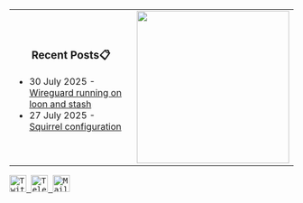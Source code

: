 <div align="center">
  <table>
    <tr>
      <td>
        <div align="center">
          <h3>Recent Posts📋</h3>
        </div>
        <div align="left">
        
<!-- feed start -->
- 30 July 2025 - [Wireguard running on loon and stash](https://gholts.top/posts/wireguard/)
- 27 July 2025 - [Squirrel configuration](https://gholts.top/posts/squirrel-config/)
<!-- feed end -->
        
</div>
      </td>
      <td>
        <a
          href="https://spotify-github-profile.kittinanx.com/api/view.svg?uid=mrcool06&redirect=true"
          target="_self"
          title="Open In Spotify"
        >
          <img
            src="https://spotify-github-profile.kittinanx.com/api/view.svg?uid=9xd9z2ps59m3kxcuefkgmm52w&cover_image=true&theme=compact&show_offline=false&background_color=transparent&text_color=cdd6f4&icon_color=cba6f7&title_color=94e2d5&interchange=true&bar_color_cover=true"
            style="height: 270px"
          />
        </a>
      </td>
    </tr>
  </table>
</div>

<div align="left">
  <kbd>
    <a href="https://x.com/GhostMxv/">
      <img
        src="https://img.shields.io/badge/Twitter-black?logo=x&logoColor=white&style=flat"
        alt="Twitter"
        height="30"
      />
    </a>
  </kbd>
  <kbd>
    <a href="https://t.me/Gholts0c/">
      <img
        src="https://img.shields.io/badge/Telegram-blue?logo=telegram&logoColor=white&style=flat"
        alt="Telegram"
        height="30"
      />
    </a>
  </kbd>
  <kbd>
    <a href="mailto:gholts0@icloud.com">
      <img
        src="https://img.shields.io/badge/Mail-red?logo=gmail&logoColor=white&style=flat"
        alt="Mail"
        height="30"
      />
    </a>
  </kbd>
</div>
